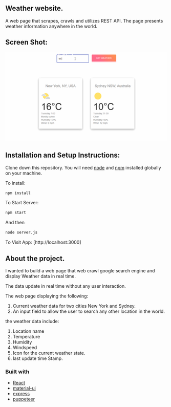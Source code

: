 ## Weather website.
A web page that scrapes, crawls and utilizes REST API. The page presents weather information anywhere in the world.

## Screen Shot:
![](img/weather_website_example.gif)
## Installation and Setup Instructions:
Clone down this repository. You will need [node](https:https://nodejs.org/en/) and [npm](https:https://nodejs.org/en/) installed globally on your machine. 

To install:
```bash
npm install
```
To Start Server:
```bash
npm start  
```
And then
```bash
node server.js
````
To Visit App:
[http://localhost:3000]

## About the project.
I wanted to build a web page that web crawl google search engine and display Weather data  in real time.

The data update in real time without any user interaction.

The web page displaying the following:
1. Current weather data for two cities New York and Sydney.
2. An input field to allow the user to search any other location in the world.

the weather data include:
1. Location name
2. Temperature
3. Humidity
4. Windspeed
5. Icon for the current weather state.
6. last update time Stamp.

### Built with
- [React](https://reactjs.org/)
- [material-ui](https://material-ui.com/)
- [express](https://expressjs.com/)
- [puppeteer](https://github.com/puppeteer/puppeteer)






